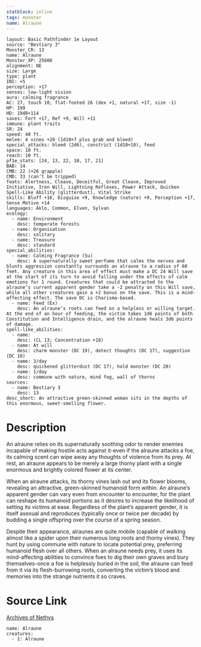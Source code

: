 ```yaml
---
statblock: inline
tags: monster
name: Alraune
---
```

```statblock
layout: Basic Pathfinder 1e Layout
source: "Bestiary 3"
Monster_CR: 13
name: Alraune
Monster_XP: 25600
alignment: NE
size: Large
type: plant
INI: +5
perception: +17
senses: low-light vision
aura: calming fragrance
AC: 27, touch 10, flat-footed 26 (dex +1, natural +17, size -1)
HP: 199
HD: 19d8+114
saves: Fort +17, Ref +9, Will +11
immune: plant traits
SR: 24
speed: 40 ft.
melee: 4 vines +20 (1d10+7 plus grab and bleed)
special_attacks: bleed (2d6), constrict (1d10+10), feed
space: 10 ft.
reach: 10 ft.
pf1e_stats: [24, 13, 22, 10, 17, 21]
BAB: 14
CMB: 22 (+26 grapple)
CMD: 33 (can’t be tripped)
feats: Alertness, Cleave, Deceitful, Great Cleave, Improved Initiative, Iron Will, Lightning Reflexes, Power Attack, Quicken Spell-Like Ability (glitterdust), Vital Strike
skills: Bluff +16, Disguise +9, Knowledge (nature) +9, Perception +17, Sense Motive +14
languages: Aklo, Common, Elven, Sylvan
ecology:
  - name: Environment
    desc: temperate forests
  - name: Organisation
    desc: solitary
  - name: Treasure
    desc: standard
special_abilities:
  - name: Calming Fragrance (Su)
    desc: A supernaturally sweet perfume that calms the nerves and blunts aggression constantly surrounds an alraune to a radius of 60 feet. Any creature in this area of effect must make a DC 24 Will save at the start of its turn to avoid falling under the effects of calm emotions for 1 round. Creatures that could be attracted to the alraune’s current apparent gender take a -2 penalty on this Will save, while all other creatures gain a +2 bonus on the save. This is a mind-affecting effect. The save DC is Charisma-based.
  - name: Feed (Ex)
    desc: An alraune’s roots can feed on a helpless or willing target. At the end of an hour of feeding, the victim takes 1d6 points of both Constitution and Intelligence drain, and the alraune heals 3d6 points of damage.
spell-like_abilities:
  - name:
    desc: (CL 13; Concentration +18)
  - name: At will
    desc: charm monster (DC 19), detect thoughts (DC 17), suggestion (DC 18)
  - name: 3/day
    desc: quickened glitterdust (DC 17), hold monster (DC 20)
  - name: 1/day
    desc: commune with nature, mind fog, wall of thorns
sources:
  - name: Bestiary 3
    desc: 13
desc_short: An attractive green-skinned woman sits in the depths of this enormous, sweet-smelling flower.
```
# Description
An alraune relies on its supernaturally soothing odor to render enemies incapable of making hostile acts against it-even if the alraune attacks a foe, its calming scent can wipe away any thoughts of violence from its prey. At rest, an alraune appears to be merely a large thorny plant with a single enormous and brightly colored flower at its center.

When an alraune attacks, its thorny vines lash out and its flower blooms, revealing an attractive, green-skinned humanoid form within. An alraune’s apparent gender can vary even from encounter to encounter, for the plant can reshape its humanoid portions as it desires to increase the likelihood of setting its victims at ease. Regardless of the plant’s apparent gender, it is itself asexual and reproduces (typically once or twice per decade) by budding a single offspring over the course of a spring season.

Despite their appearance, alraunes are quite mobile (capable of walking almost like a spider upon their numerous long roots and thorny vines). They hunt by using commune with nature to locate potential prey, preferring humanoid flesh over all others. When an alraune needs prey, it uses its mind-affecting abilities to convince foes to dig their own graves and bury themselves-once a foe is helplessly buried in the soil, the alraune can feed from it via its flesh-burrowing roots, converting the victim’s blood and memories into the strange nutrients it so craves.
# Source Link
[Archives of Nethys](https://aonprd.com/MonsterDisplay.aspx?ItemName=Alraune)
```encounter-table
name: Alraune
creatures:
  - 1: Alraune
```
